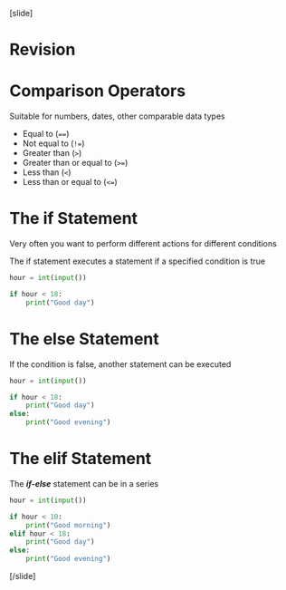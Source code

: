 [slide]
# Revision

# Comparison Operators
Suitable for numbers, dates, other comparable data types

* Equal to (`==`)
* Not equal to (`!=`)
* Greater than (`>`)
* Greater than or equal to (`>=`)
* Less than (`<`)
* Less than or equal to (`<=`)

# The if Statement
Very often you want to perform different actions for different conditions

The if statement executes a statement if a specified condition is true

```python
hour = int(input())

if hour < 18:
    print("Good day")
```

# The else Statement
If the condition is false, another statement can be executed

```python
hour = int(input())

if hour < 18:
    print("Good day")
else:
    print("Good evening")
```

# The elif Statement

The ***if-else*** statement can be in a series

```python
hour = int(input())

if hour < 10:
    print("Good morning")
elif hour < 18:
    print("Good day")
else:
    print("Good evening")
```
[/slide]